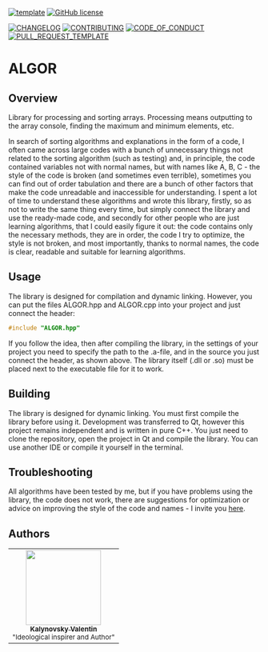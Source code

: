[![template](https://img.shields.io/badge/Repository-template-darkred)](https://github.com/Nakama3942/template_rep)
[![GitHub license](https://img.shields.io/github/license/Nakama3942/ALGOR?color=gold&style=flat-square)](https://github.com/Nakama3942/ALGOR/blob/main/LICENSE)

[![CHANGELOG](https://img.shields.io/badge/here-CHANGELOG-yellow)](https://github.com/Nakama3942/ALGOR/blob/main/CHANGELOG.md)
[![CONTRIBUTING](https://img.shields.io/badge/here-CONTRIBUTING-indigo)](https://github.com/Nakama3942/ALGOR/blob/main/CONTRIBUTING.md)
[![CODE_OF_CONDUCT](https://img.shields.io/badge/here-CODE_OF_CONDUCT-darkgreen)](https://github.com/Nakama3942/ALGOR/blob/main/CODE_OF_CONDUCT.md)
[![PULL_REQUEST_TEMPLATE](https://img.shields.io/badge/here-PULL_REQUEST_TEMPLATE-orange)](https://github.com/Nakama3942/ALGOR/blob/main/.github/PULL_REQUEST_TEMPLATE.md)

# ALGOR
## Overview
Library for processing and sorting arrays. Processing means outputting to the array console, finding the maximum and minimum elements, etc.

In search of sorting algorithms and explanations in the form of a code, I often came across large codes with a bunch of unnecessary things not related to the sorting algorithm (such as testing) and, in principle, the code contained variables not with normal names, but with names like A, B, C - the style of the code is broken (and sometimes even terrible), sometimes you can find out of order tabulation and there are a bunch of other factors that make the code unreadable and inaccessible for understanding. I spent a lot of time to understand these algorithms and wrote this library, firstly, so as not to write the same thing every time, but simply connect the library and use the ready-made code, and secondly for other people who are just learning algorithms, that I could easily figure it out: the code contains only the necessary methods, they are in order, the code I try to optimize, the style is not broken, and most importantly, thanks to normal names, the code is clear, readable and suitable for learning algorithms.

<!--
В поисках алгоритмов сортировок и пояснений в виде кода, я часто натыкался на большие коды с кучей лишнего, не относящегося к алгоритму сортировки (типа тестирование) и, в принципе, в коде присутствовали переменные не с нормальными названиеми, а с названиями типа А, В, С - стиль кода нарушен (а иногда даже ужасен), иногда можно встретить сбившуюся табуляцию и есть куча других факторов, которые делают код нечитабельным и недоступным для понимания. Я потратил кучу времени, чтобы разобрать в этих алгоритмах и написал эту библиотеку, во-первых, чтобы каждый раз не писать одно и тоже, а просто подключил библиотеку и используешь готовый код, во-вторых для других людей, которые только учат алгоритмы, что бы можно было легко разобраться: в коде присутствуют только нужные методы, находятся они в порядке код я стараюсь оптимизировать, стиль не нарушен и самое главное - благодаря нормальным именам код понятен, читабелен и пригоден для изучения алгоритмов.
-->

## Usage
<!--
To use the library, just download the "sortingalgorithms.hpp" file and link it to your program
```cpp
#include "sortingalgorithms.hpp"
```
-->
The library is designed for compilation and dynamic linking. However, you can put the files ALGOR.hpp and ALGOR.cpp into your project and just connect the header:
```cpp
#include "ALGOR.hpp"
```
If you follow the idea, then after compiling the library, in the settings of your project you need to specify the path to the .a-file, and in the source you just connect the header, as shown above. The library itself (.dll or .so) must be placed next to the executable file for it to work.

## Building
<!--
In general, the library is intended for static compilation with the main program. After choosing the desired sorting method, all other classes in the namespace can be commented out, except for the ArrayProcessing class and the class of the desired sorting method. This can be done to reduce the size of the original program. Otherwise, the assembly is similar to any other program written in C++.
-->
The library is designed for dynamic linking. You must first compile the library before using it. Development was transferred to Qt, however this project remains independent and is written in pure C++. You just need to clone the repository, open the project in Qt and compile the library. You can use another IDE or compile it yourself in the terminal.

## Troubleshooting
All algorithms have been tested by me, but if you have problems using the library, the code does not work, there are suggestions for optimization or advice on improving the style of the code and names - I invite you [here](https://github.com/Nakama3942/ALGOR/blob/main/CONTRIBUTING.md).

## Authors
<table>
    <tr>
        <td align="center"><a href="https://github.com/Nakama3942"><img src="https://avatars.githubusercontent.com/u/73797846?s=400&u=a9b7688ac521d739825d7003a5bd599aab74cb76&v=4" width="150px;" alt=""/><br /><sub><b>Kalynovsky Valentin</b></sub></a><sub><br />"Ideological inspirer and Author"</sub></td>
        <!--<td></td>-->
    </tr>
<!--
    <tr>
        <td></td>
        <td></td>
    </tr>
-->
</table>